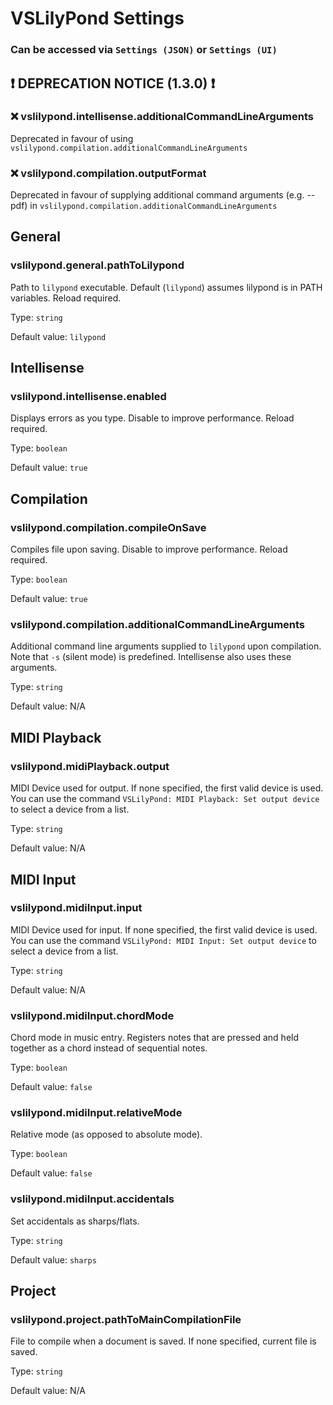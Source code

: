 # VSLilyPond Settings

### Can be accessed via `Settings (JSON)` or `Settings (UI)`

## :heavy_exclamation_mark: DEPRECATION NOTICE (1.3.0) :heavy_exclamation_mark:

### :x: vslilypond.intellisense.additionalCommandLineArguments

Deprecated in favour of using `vslilypond.compilation.additionalCommandLineArguments`

### :x: vslilypond.compilation.outputFormat

Deprecated in favour of supplying additional command arguments (e.g. --pdf) in `vslilypond.compilation.additionalCommandLineArguments`

## General

### vslilypond.general.pathToLilypond

Path to `lilypond` executable. Default (`lilypond`) assumes lilypond is in PATH variables. Reload required.

Type: `string`

Default value: `lilypond`

## Intellisense

### vslilypond.intellisense.enabled

Displays errors as you type. Disable to improve performance. Reload required.

Type: `boolean`

Default value: `true`

## Compilation

### vslilypond.compilation.compileOnSave

Compiles file upon saving. Disable to improve performance. Reload required.

Type: `boolean`

Default value: `true`

### vslilypond.compilation.additionalCommandLineArguments

Additional command line arguments supplied to `lilypond` upon compilation. Note that `-s` (silent mode) is predefined. Intellisense also uses these arguments.

Type: `string`

Default value: N/A

## MIDI Playback

### vslilypond.midiPlayback.output

MIDI Device used for output. If none specified, the first valid device is used. You can use the command `VSLilyPond: MIDI Playback: Set output device` to select a device from a list.

Type: `string`

Default value: N/A

## MIDI Input

### vslilypond.midiInput.input

MIDI Device used for input. If none specified, the first valid device is used. You can use the command `VSLilyPond: MIDI Input: Set output device` to select a device from a list.

Type: `string`

Default value: N/A

### vslilypond.midiInput.chordMode

Chord mode in music entry. Registers notes that are pressed and held together as a chord instead of sequential notes.

Type: `boolean`

Default value: `false`

### vslilypond.midiInput.relativeMode

Relative mode (as opposed to absolute mode).

Type: `boolean`

Default value: `false`

### vslilypond.midiInput.accidentals

Set accidentals as sharps/flats.

Type: `string`

Default value: `sharps`

## Project

### vslilypond.project.pathToMainCompilationFile

File to compile when a document is saved. If none specified, current file is saved.

Type: `string`

Default value: N/A